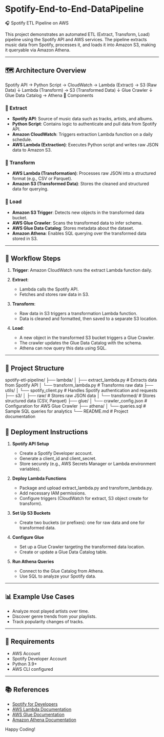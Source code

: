 # Spotify-End-to-End-DataPipeline

🎧 Spotify ETL Pipeline on AWS

This project demonstrates an automated ETL (Extract, Transform, Load) pipeline using the Spotify API and AWS services. The pipeline extracts music data from Spotify, processes it, and loads it into Amazon S3, making it queryable via Amazon Athena.

---

## 🗺️ Architecture Overview
Spotify API → Python Script → CloudWatch → Lambda (Extract) → S3 (Raw Data)
                                             ↓
                                   Lambda (Transform) → S3 (Transformed Data)
                                                             ↓
                                                       Glue Crawler
                                                             ↓
                                                  Glue Data Catalog → Athena
🧩 Components

### 🔹 Extract

* **Spotify API**: Source of music data such as tracks, artists, and albums.
* **Python Script**: Contains logic to authenticate and pull data from Spotify API.
* **Amazon CloudWatch**: Triggers extraction Lambda function on a daily schedule.
* **AWS Lambda (Extraction)**: Executes Python script and writes raw JSON data to Amazon S3.

### 🔹 Transform

* **AWS Lambda (Transformation)**: Processes raw JSON into a structured format (e.g., CSV or Parquet).
* **Amazon S3 (Transformed Data)**: Stores the cleaned and structured data for querying.

### 🔹 Load

* **Amazon S3 Trigger**: Detects new objects in the transformed data bucket.
* **AWS Glue Crawler**: Scans the transformed data to infer schema.
* **AWS Glue Data Catalog**: Stores metadata about the dataset.
* **Amazon Athena**: Enables SQL querying over the transformed data stored in S3.

---

## 🔄 Workflow Steps

1. **Trigger**: Amazon CloudWatch runs the extract Lambda function daily.
2. **Extract**:

   * Lambda calls the Spotify API.
   * Fetches and stores raw data in S3.
3. **Transform**:

   * Raw data in S3 triggers a transformation Lambda function.
   * Data is cleaned and formatted, then saved to a separate S3 location.
4. **Load**:

   * A new object in the transformed S3 bucket triggers a Glue Crawler.
   * The crawler updates the Glue Data Catalog with the schema.
   * Athena can now query this data using SQL.

---

## 📁 Project Structure

spotify-etl-pipeline/
├── lambda/
│   ├── extract_lambda.py        # Extracts data from Spotify API
│   └── transform_lambda.py      # Transforms raw data
├── utils/
│   └── spotify_client.py        # Handles Spotify authentication and requests
├── s3/
│   ├── raw/                     # Stores raw JSON data
│   └── transformed/            # Stores structured data (CSV, Parquet)
├── glue/
│   └── crawler_config.json      # Configuration for AWS Glue Crawler
├── athena/
│   └── queries.sql              # Sample SQL queries for analytics
└── README.md                    # Project documentation

## 🚀 Deployment Instructions

1. **Spotify API Setup**

   * Create a Spotify Developer account.
   * Generate a client_id and client_secret.
   * Store securely (e.g., AWS Secrets Manager or Lambda environment variables).

2. **Deploy Lambda Functions**

   * Package and upload extract_lambda.py and transform_lambda.py.
   * Add necessary IAM permissions.
   * Configure triggers (CloudWatch for extract, S3 object create for transform).

3. **Set Up S3 Buckets**

   * Create two buckets (or prefixes): one for raw data and one for transformed data.

4. **Configure Glue**

   * Set up a Glue Crawler targeting the transformed data location.
   * Create or update a Glue Data Catalog table.

5. **Run Athena Queries**

   * Connect to the Glue Catalog from Athena.
   * Use SQL to analyze your Spotify data.

---

## 📊 Example Use Cases

* Analyze most played artists over time.
* Discover genre trends from your playlists.
* Track popularity changes of tracks.

---

## 📎 Requirements

* AWS Account
* Spotify Developer Account
* Python 3.9+
* AWS CLI configured

---

## 📚 References

* [Spotify for Developers](https://developer.spotify.com/)
* [AWS Lambda Documentation](https://docs.aws.amazon.com/lambda/)
* [AWS Glue Documentation](https://docs.aws.amazon.com/glue/)
* [Amazon Athena Documentation](https://docs.aws.amazon.com/athena/)

Happy Coding!
